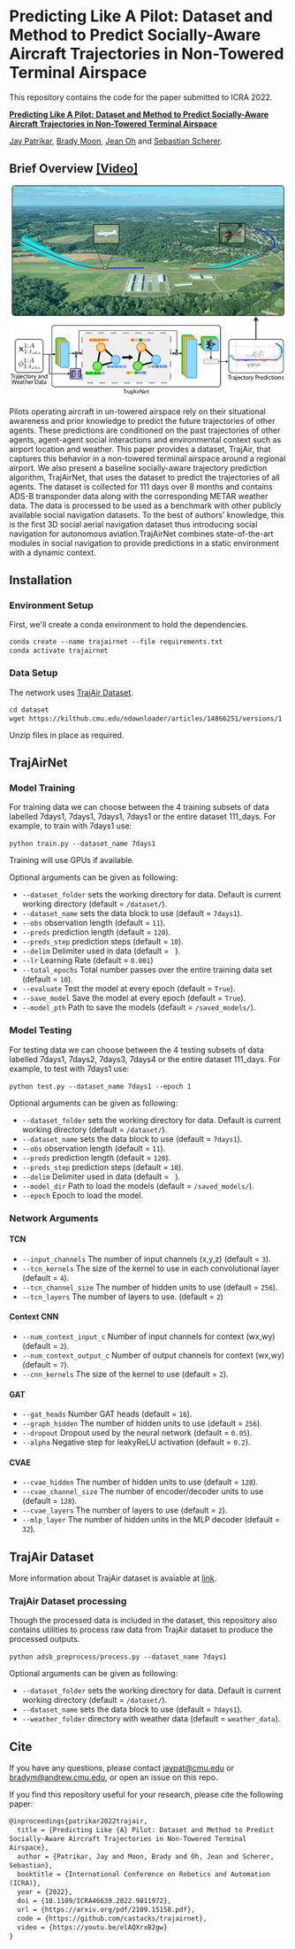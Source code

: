 # Predicting Like A Pilot: Dataset and Method to Predict Socially-Aware Aircraft Trajectories in Non-Towered Terminal Airspace

This repository contains the code for the paper submitted to ICRA 2022. 

[**Predicting Like A Pilot: Dataset and Method to Predict Socially-Aware Aircraft Trajectories in Non-Towered Terminal Airspace**](https://arxiv.org/abs/2109.15158) 

[Jay Patrikar](https://jaypatrikar.me/), [Brady Moon](https://bradymoon.com/), [Jean Oh](https://www.cs.cmu.edu/~./jeanoh/) and [Sebastian Scherer](https://www.ri.cmu.edu/ri-faculty/sebastian-scherer/).


## Brief Overview [[Video]](https://youtu.be/elAQXrxB2gw)

![Figure Overview](images/Fig1v4.png)

Pilots operating aircraft in un-towered airspace rely on their situational awareness and prior knowledge to predict the future trajectories of other agents. These predictions are conditioned on the past trajectories of other agents, agent-agent social interactions and environmental context such as airport location and weather. This paper provides a dataset, TrajAir, that captures this behavior in a non-towered terminal airspace around a regional airport. We also present a baseline socially-aware trajectory prediction algorithm, TrajAirNet, that uses the dataset to predict the trajectories of all agents. The dataset is collected for 111 days over 8 months and contains ADS-B transponder data along with the corresponding METAR weather data. The data is processed to be used as a benchmark with other publicly available social navigation datasets. To the best of authors’ knowledge, this is the first 3D social aerial navigation dataset thus introducing social navigation for autonomous aviation.TrajAirNet combines state-of-the-art modules in social navigation to provide predictions in a static environment with a dynamic context. 

## Installation

### Environment Setup

First, we'll create a conda environment to hold the dependencies.

```
conda create --name trajairnet --file requirements.txt
conda activate trajairnet
```

### Data Setup

The network uses [TrajAir Dataset](https://theairlab.org/trajair/).

```
cd dataset
wget https://kilthub.cmu.edu/ndownloader/articles/14866251/versions/1
```

Unzip files in place as required.

## TrajAirNet

### Model Training

For training data we can choose between the 4 training subsets of data labelled 7days1, 7days1, 7days1, 7days1 or the entire dataset 111_days. For example, to train with 7days1 use: 

`python train.py --dataset_name 7days1`

Training will use GPUs if available.

Optional arguments can be given as following:

- `--dataset_folder` sets the working directory for data. Default is current working directory (default = `/dataset/`). 
- `--dataset_name` sets the data block to use (default = `7days1`).
- `--obs` observation length (default = `11`).
- `--preds` prediction length (default = `120`).
- `--preds_step` prediction steps (default = `10`).
- `--delim` Delimiter used in data (default = ` `).
- `--lr` Learning Rate (default = `0.001`)
- `--total_epochs` Total number passes over the entire training data set (default = `10`).
- `--evaluate` Test the model at every epoch (default = `True`).
- `--save_model` Save the model at every epoch (default = `True`).
- `--model_pth` Path to save the models (default = `/saved_models/`).


### Model Testing

For testing data we can choose between the 4 testing subsets of data labelled 7days1, 7days2, 7days3, 7days4 or the entire dataset 111_days. For example, to test with 7days1 use: 

`python test.py --dataset_name 7days1 --epoch 1`

Optional arguments can be given as following:

- `--dataset_folder` sets the working directory for data. Default is current working directory (default = `/dataset/`). 
- `--dataset_name` sets the data block to use (default = `7days1`).
- `--obs` observation length (default = `11`).
- `--preds` prediction length (default = `120`).
- `--preds_step` prediction steps (default = `10`).
- `--delim` Delimiter used in data (default = ` `).
- `--model_dir` Path to load the models (default = `/saved_models/`).
- `--epoch` Epoch to load the model. 

### Network Arguments
#### TCN 
- `--input_channels` The number of input channels (x,y,z) (default = `3`).
- `--tcn_kernels` The size of the kernel to use in each convolutional layer (default = `4`).
- `--tcn_channel_size` The number of hidden units to use (default = `256`).
- `--tcn_layers` The number of layers to use. (default = `2`)

#### Context CNN 
- `--num_context_input_c` Number of input channels for context (wx,wy) (default = `2`).
- `--num_context_output_c` Number of output channels for context (wx,wy) (default = `7`).
- `--cnn_kernels`  The size of the kernel to use (default = `2`).
#### GAT 
- `--gat_heads` Number GAT heads (default = `16`).
- `--graph_hidden` The number of hidden units to use (default = `256`).
- `--dropout` Dropout used by the neural network (default = `0.05`).
- `--alpha` Negative step for leakyReLU activation (default = `0.2`).
#### CVAE 
- `--cvae_hidden` The number of hidden units to use (default = `128`).
- `--cvae_channel_size` The number of encoder/decoder units to use (default = `128`).
- `--cvae_layers` The number of layers to use (default = `2`).
- `--mlp_layer`  The number of hidden units in the MLP decoder (default = `32`).


## TrajAir Dataset

More information about TrajAir dataset is avaiable at [link](https://theairlab.org/trajair/).

### TrajAir Dataset processing

Though the processed data is included in the dataset, this repository also contains utilities to process raw data from TrajAir dataset to produce the processed outputs. 

`python adsb_preprocess/process.py --dataset_name 7days1`

Optional arguments can be given as following:

- `--dataset_folder` sets the working directory for data. Default is current working directory (default = `/dataset/`).  
- `--dataset_name` sets the data block to use (default = `7days1`).
- `--weather_folder` directory with weather data (default = `weather_data`).

## Cite
If you have any questions, please contact [jaypat@cmu.edu](mailto:jaypat@cmu.edu) or 
[bradym@andrew.cmu.edu](mailto:bradym@andrew.cmu.edu), or open an issue on this repo. 

If you find this repository useful for your research, please cite the following paper:

```
@inproceedings{patrikar2022trajair,
  title = {Predicting Like {A} Pilot: Dataset and Method to Predict Socially-Aware Aircraft Trajectories in Non-Towered Terminal Airspace},
  author = {Patrikar, Jay and Moon, Brady and Oh, Jean and Scherer, Sebastian},
  booktitle = {International Conference on Robotics and Automation (ICRA)},
  year = {2022},
  doi = {10.1109/ICRA46639.2022.9811972},
  url = {https://arxiv.org/pdf/2109.15158.pdf},
  code = {https://github.com/castacks/trajairnet},
  video = {https://youtu.be/elAQXrxB2gw}
}
```

